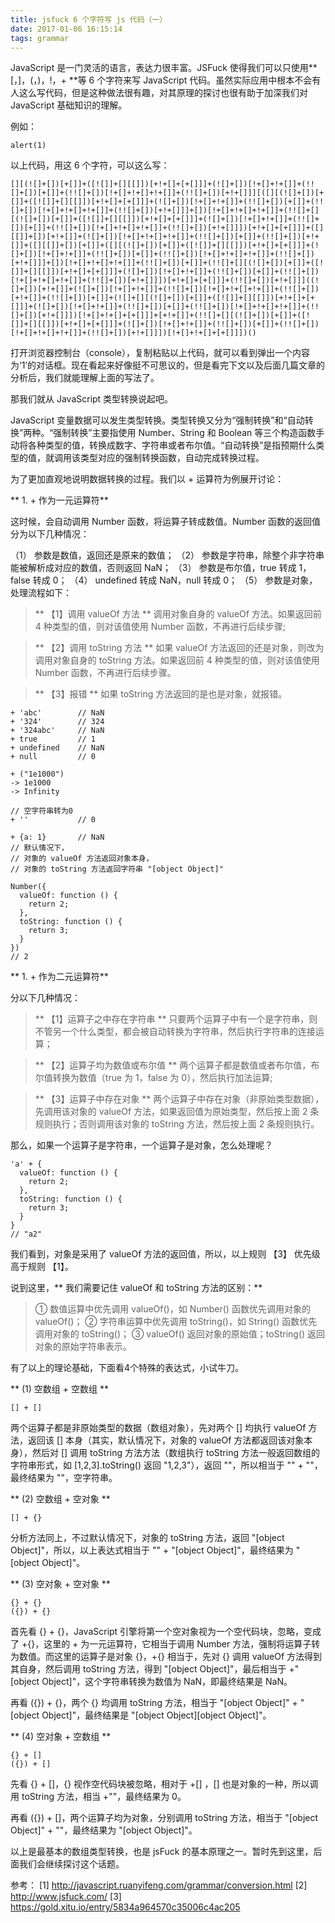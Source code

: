 ```yaml
---
title: jsfuck 6 个字符写 js 代码（一）
date: 2017-01-06 16:15:14
tags: grammar
---
```


JavaScript 是一门灵活的语言，表达力很丰富。JSFuck 使得我们可以只使用** [，]，(，)，!，+ **等 6 个字符来写 JavaScript 代码。虽然实际应用中根本不会有人这么写代码，但是这种做法很有趣，对其原理的探讨也很有助于加深我们对 JavaScript 基础知识的理解。

<!-- more -->

例如：

```
alert(1)
```

以上代码，用这 6 个字符，可以这么写：

```
[][(![]+[])[+[]]+([![]]+[][[]])[+!+[]+[+[]]]+(![]+[])[!+[]+!+[]]+(!![]+[])[+[]]+(!![]+[])[!+[]+!+[]+!+[]]+(!![]+[])[+!+[]]][([][(![]+[])[+[]]+([![]]+[][[]])[+!+[]+[+[]]]+(![]+[])[!+[]+!+[]]+(!![]+[])[+[]]+(!![]+[])[!+[]+!+[]+!+[]]+(!![]+[])[+!+[]]]+[])[!+[]+!+[]+!+[]]+(!![]+[][(![]+[])[+[]]+([![]]+[][[]])[+!+[]+[+[]]]+(![]+[])[!+[]+!+[]]+(!![]+[])[+[]]+(!![]+[])[!+[]+!+[]+!+[]]+(!![]+[])[+!+[]]])[+!+[]+[+[]]]+([][[]]+[])[+!+[]]+(![]+[])[!+[]+!+[]+!+[]]+(!![]+[])[+[]]+(!![]+[])[+!+[]]+([][[]]+[])[+[]]+([][(![]+[])[+[]]+([![]]+[][[]])[+!+[]+[+[]]]+(![]+[])[!+[]+!+[]]+(!![]+[])[+[]]+(!![]+[])[!+[]+!+[]+!+[]]+(!![]+[])[+!+[]]]+[])[!+[]+!+[]+!+[]]+(!![]+[])[+[]]+(!![]+[][(![]+[])[+[]]+([![]]+[][[]])[+!+[]+[+[]]]+(![]+[])[!+[]+!+[]]+(!![]+[])[+[]]+(!![]+[])[!+[]+!+[]+!+[]]+(!![]+[])[+!+[]]])[+!+[]+[+[]]]+(!![]+[])[+!+[]]]((![]+[])[+!+[]]+(![]+[])[!+[]+!+[]]+(!![]+[])[!+[]+!+[]+!+[]]+(!![]+[])[+!+[]]+(!![]+[])[+[]]+(![]+[][(![]+[])[+[]]+([![]]+[][[]])[+!+[]+[+[]]]+(![]+[])[!+[]+!+[]]+(!![]+[])[+[]]+(!![]+[])[!+[]+!+[]+!+[]]+(!![]+[])[+!+[]]])[!+[]+!+[]+[+[]]]+[+!+[]]+(!![]+[][(![]+[])[+[]]+([![]]+[][[]])[+!+[]+[+[]]]+(![]+[])[!+[]+!+[]]+(!![]+[])[+[]]+(!![]+[])[!+[]+!+[]+!+[]]+(!![]+[])[+!+[]]])[!+[]+!+[]+[+[]]])()
```

打开浏览器控制台（console），复制粘贴以上代码，就可以看到弹出一个内容为‘1’的对话框。现在看起来好像挺不可思议的，但是看完下文以及后面几篇文章的分析后，我们就能理解上面的写法了。

那我们就从 JavaScript 类型转换说起吧。

JavaScript 变量数据可以发生类型转换。类型转换又分为“强制转换”和“自动转换”两种。“强制转换”主要指使用 Number、String 和 Boolean 等三个构造函数手动将各种类型的值，转换成数字、字符串或者布尔值。“自动转换”是指预期什么类型的值，就调用该类型对应的强制转换函数，自动完成转换过程。

为了更加直观地说明数据转换的过程。我们以 + 运算符为例展开讨论：

** 1. + 作为一元运算符**

这时候，会自动调用 Number 函数，将运算子转成数值。Number 函数的返回值分为以下几种情况：

（1） 参数是数值，返回还是原来的数值；
（2） 参数是字符串，除整个非字符串能被解析成对应的数值，否则返回 NaN；
（3） 参数是布尔值，true 转成 1，false 转成 0；
（4） undefined 转成 NaN，null 转成 0；
（5） 参数是对象，处理流程如下：

> ** 【1】调用 valueOf 方法 **
调用对象自身的 valueOf 方法。如果返回前 4 种类型的值，则对该值使用 Number 函数，不再进行后续步骤;

> ** 【2】调用 toString 方法 **
如果 valueOf 方法返回的还是对象，则改为调用对象自身的 toString 方法。如果返回前 4 种类型的值，则对该值使用 Number 函数，不再进行后续步骤。

> ** 【3】报错 **
如果 toString 方法返回的是也是对象，就报错。

```
+ 'abc'        // NaN
+ '324'        // 324
+ '324abc'     // NaN
+ true         // 1
+ undefined    // NaN
+ null         // 0

+ ("1e1000")
-> 1e1000
-> Infinity

// 空字符串转为0
+ ''           // 0

+ {a: 1}       // NaN
// 默认情况下，
// 对象的 valueOf 方法返回对象本身，
// 对象的 toString 方法返回字符串 "[object Object]"

Number({
  valueOf: function () {
    return 2;
  },
  toString: function () {
    return 3;
  }
})
// 2
```

** 1. + 作为二元运算符**

分以下几种情况：

> ** 【1】运算子之中存在字符串 **
只要两个运算子中有一个是字符串，则不管另一个什么类型，都会被自动转换为字符串，然后执行字符串的连接运算；

> ** 【2】运算子均为数值或布尔值 **
两个运算子都是数值或者布尔值，布尔值转换为数值（true 为 1，false 为 0），然后执行加法运算;

> ** 【3】运算子中存在对象 **
两个运算子中存在对象（非原始类型数据），先调用该对象的 valueOf 方法，如果返回值为原始类型，然后按上面 2 条规则执行；否则调用该对象的 toString 方法，然后按上面 2 条规则执行。

那么，如果一个运算子是字符串，一个运算子是对象，怎么处理呢？

```
'a' + {
  valueOf: function () {
    return 2;
  },
  toString: function () {
    return 3;
  }
}
// "a2"
```

我们看到，对象是采用了 valueOf 方法的返回值，所以，以上规则 【3】 优先级高于规则 【1】。

说到这里，** 我们需要记住 valueOf 和 toString 方法的区别：**

> ① 数值运算中优先调用 valueOf()，如 Number() 函数优先调用对象的 valueOf()；
> ② 字符串运算中优先调用 toString()，如 String() 函数优先调用对象的 toString()；
> ③ valueOf() 返回对象的原始值；toString() 返回对象的原始字符串表示。

有了以上的理论基础，下面看4个特殊的表达式，小试牛刀。

** (1) 空数组 + 空数组 **

```
[] + []
```

两个运算子都是非原始类型的数据（数组对象），先对两个 [] 均执行 valueOf 方法，返回该 [] 本身（其实，默认情况下，对象的 valueOf 方法都返回该对象本身），然后对 [] 调用 toString 方法方法（数组执行 toString 方法一般返回数组的字符串形式，如 [1,2,3].toString() 返回 "1,2,3"），返回 ""，所以相当于 "" + ""，最终结果为 ""，空字符串。

** (2) 空数组 + 空对象 **

```
[] + {}
```

分析方法同上，不过默认情况下，对象的 toString 方法，返回 "[object Object]"，所以，以上表达式相当于 "" + "[object Object]"，最终结果为 "[object Object]"。

** (3) 空对象 + 空对象 **

```
{} + {}
({}) + {}
```

首先看 {} + {}，JavaScript 引擎将第一个空对象视为一个空代码块，忽略，变成了 +{}，这里的 + 为一元运算符，它相当于调用 Number 方法，强制将运算子转为数值。而这里的运算子是对象 {}，+{} 相当于，先对 {} 调用 valueOf 方法得到其自身，然后调用 toString 方法，得到 "[object Object]"，最后相当于 +"[object Object]"，这个字符串转换为数值为 NaN，即最终结果是 NaN。

再看 ({}) + {}，两个 {} 均调用 toString 方法，相当于 "[object Object]" + "[object Object]"，最终结果是 "[object Object][object Object]"。

** (4) 空对象 + 空数组 **

```
{} + []
({}) + []
```

先看 {} + []，{} 视作空代码块被忽略，相对于 +[] ，[] 也是对象的一种，所以调用 toString 方法，相当 +""，最终结果为 0。

再看  ({}) + []，两个运算子均为对象，分别调用 toString 方法，相当于 "[object Object]" + ""，最终结果为 "[object Object]"。

以上是最基本的数组类型转换，也是 jsFuck 的基本原理之一。暂时先到这里，后面我们会继续探讨这个话题。

参考：
[1] http://javascript.ruanyifeng.com/grammar/conversion.html
[2] http://www.jsfuck.com/
[3] https://gold.xitu.io/entry/5834a964570c35006c4ac205


